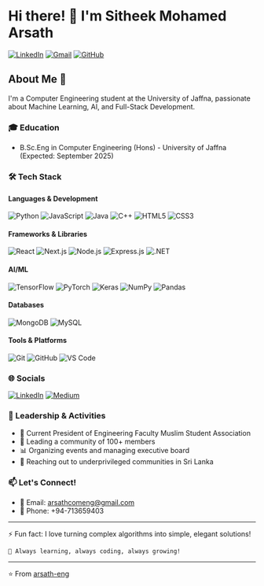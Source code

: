 # Hi there! 👋 I'm Sitheek Mohamed Arsath

[![LinkedIn](https://img.shields.io/badge/LinkedIn-sitheek--mohamed--arsath-blue?style=flat&logo=linkedin)](https://www.linkedin.com/in/sitheek-mohamed-arsath/)
[![Gmail](https://img.shields.io/badge/Gmail-arsathcomeng%40gmail.com-red?style=flat&logo=gmail)](mailto:arsathcomeng@gmail.com)
[![GitHub](https://img.shields.io/badge/GitHub-arsath--eng-black?style=flat&logo=github)](https://github.com/arsath-eng)

## About Me 🚀

I'm a Computer Engineering student at the University of Jaffna, passionate about Machine Learning, AI, and Full-Stack Development. 

### 🎓 Education
- B.Sc.Eng in Computer Engineering (Hons) - University of Jaffna (Expected: September 2025)


### 🛠️ Tech Stack

#### Languages & Development
![Python](https://img.shields.io/badge/Python-3776AB?style=for-the-badge&logo=python&logoColor=white)
![JavaScript](https://img.shields.io/badge/JavaScript-F7DF1E?style=for-the-badge&logo=javascript&logoColor=black)
![Java](https://img.shields.io/badge/Java-ED8B00?style=for-the-badge&logo=openjdk&logoColor=white)
![C++](https://img.shields.io/badge/C++-00599C?style=for-the-badge&logo=c%2B%2B&logoColor=white)
![HTML5](https://img.shields.io/badge/HTML5-E34F26?style=for-the-badge&logo=html5&logoColor=white)
![CSS3](https://img.shields.io/badge/CSS3-1572B6?style=for-the-badge&logo=css3&logoColor=white)

#### Frameworks & Libraries
![React](https://img.shields.io/badge/React-20232A?style=for-the-badge&logo=react&logoColor=61DAFB)
![Next.js](https://img.shields.io/badge/Next.js-000000?style=for-the-badge&logo=next.js&logoColor=white)
![Node.js](https://img.shields.io/badge/Node.js-339933?style=for-the-badge&logo=node.js&logoColor=white)
![Express.js](https://img.shields.io/badge/Express.js-000000?style=for-the-badge&logo=express&logoColor=white)
![.NET](https://img.shields.io/badge/.NET-512BD4?style=for-the-badge&logo=.net&logoColor=white)

#### AI/ML
![TensorFlow](https://img.shields.io/badge/TensorFlow-FF6F00?style=for-the-badge&logo=tensorflow&logoColor=white)
![PyTorch](https://img.shields.io/badge/PyTorch-EE4C2C?style=for-the-badge&logo=pytorch&logoColor=white)
![Keras](https://img.shields.io/badge/Keras-D00000?style=for-the-badge&logo=keras&logoColor=white)
![NumPy](https://img.shields.io/badge/NumPy-013243?style=for-the-badge&logo=numpy&logoColor=white)
![Pandas](https://img.shields.io/badge/Pandas-150458?style=for-the-badge&logo=pandas&logoColor=white)

#### Databases
![MongoDB](https://img.shields.io/badge/MongoDB-47A248?style=for-the-badge&logo=mongodb&logoColor=white)
![MySQL](https://img.shields.io/badge/MySQL-4479A1?style=for-the-badge&logo=mysql&logoColor=white)

#### Tools & Platforms
![Git](https://img.shields.io/badge/Git-F05032?style=for-the-badge&logo=git&logoColor=white)
![GitHub](https://img.shields.io/badge/GitHub-181717?style=for-the-badge&logo=github&logoColor=white)
![VS Code](https://img.shields.io/badge/VS_Code-007ACC?style=for-the-badge&logo=visual-studio-code&logoColor=white)


### 🌐 Socials
[![LinkedIn](https://img.shields.io/badge/LinkedIn-0077B5?style=for-the-badge&logo=linkedin&logoColor=white)](https://www.linkedin.com/in/sitheek-mohamed-arsath/)
[![Medium](https://img.shields.io/badge/Medium-12100E?style=for-the-badge&logo=medium&logoColor=white)](https://medium.com/@arsathcomeng)


### 🌟 Leadership & Activities
- 👑 Current President of Engineering Faculty Muslim Student Association
- 👥 Leading a community of 100+ members
- 📊 Organizing events and managing executive board
- 🤝 Reaching out to underprivileged communities in Sri Lanka

### 📫 Let's Connect!
- 📧 Email: arsathcomeng@gmail.com
- 📱 Phone: +94-713659403

---

⚡️ Fun fact: I love turning complex algorithms into simple, elegant solutions!

```text
🔭 Always learning, always coding, always growing! 
```

---
⭐️ From [arsath-eng](https://github.com/arsath-eng)
